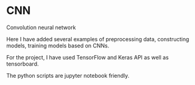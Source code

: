 # CNN
Convolution neural network

Here I have added several examples of preprocessing data, constructing models, training models based on CNNs.

For the project, I have used TensorFlow and Keras API as well as tensorboard.

The python scripts are jupyter notebook friendly.
